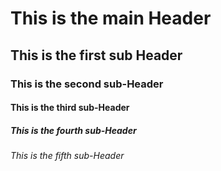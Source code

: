 # This is the main Header
## This is the first sub Header
### This is the second sub-Header
#### This is the third sub-Header
##### This is the fourth sub-Header
###### This is the fifth sub-Header
